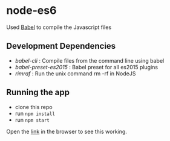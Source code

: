 # node-es6

Used [Babel](https://babeljs.io/) to compile the Javascript files

## Development Dependencies
* _babel-cli_ :  Compile files from the command line using babel
* _babel-preset-es2015_ : Babel preset for all es2015 plugins
* _rimraf_ : Run the unix command rm -rf in NodeJS


## Running the app  
* clone this repo
* run ```npm install```
* run ```npm start```

Open the [link](http://localhost:3000) in the browser to see this working.


